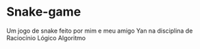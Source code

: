 # Snake-game
Um jogo de snake feito por mim e meu amigo Yan na disciplina de Raciocínio Lógico Algoritmo
